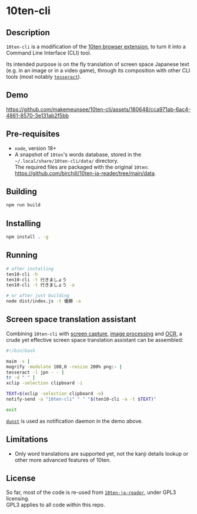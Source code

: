 # 10ten-cli

## Description

`10ten-cli` is a modification of the [10ten browser extension](https://github.com/birchill/10ten-ja-reader/), to turn it into a Command Line Interface (CLI) tool.

Its intended purpose is on the fly translation of screen space Japanese text (e.g. in an image or in a video game), through its composition with other CLI tools (most notably [`tesseract`](https://github.com/tesseract-ocr/tesseract)).

## Demo

https://github.com/makemeunsee/10ten-cli/assets/180648/cca971ab-6ac4-4861-8570-3e131ab2f5bb

## Pre-requisites

* `node`, version 18+
* A snapshot of `10ten`'s words database, stored in the `~/.local/share/10ten-cli/data/` directory.  
The required files are packaged with the original `10ten`: https://github.com/birchill/10ten-ja-reader/tree/main/data.

## Building

```sh
npm run build
```

## Installing

```sh
npm install . -g
```

## Running

```sh
# after installing
ten10-cli -h
ten10-cli -t 行きましょう
ten10-cli -t 行きましょう -a

# or after just building
node dist/index.js -t 優勝 -a
```

## Screen space translation assistant

Combining `10ten-cli` with [screen capture](https://github.com/naelstrof/maim), [image processing](https://imagemagick.org/) and [OCR](https://github.com/tesseract-ocr/tesseract), a crude yet effective screen space translation assistant can be assembled:

```bash
#!/bin/bash

maim -s |
mogrify -modulate 100,0 -resize 200% png:- |
tesseract -l jpn - - |
tr -d " " |
xclip -selection clipboard -i

TEXT=$(xclip -selection clipboard -o)
notify-send -a "10ten-cli" " " "$(ten10-cli -a -t $TEXT)"

exit
```

[`dunst`](https://dunst-project.org/) is used as notification daemon in the demo above.

## Limitations

* Only word translations are supported yet, not the kanji details lookup or other more advanced features of 10ten.

## License

So far, most of the code is re-used from [`10ten-ja-reader`](https://github.com/birchill/10ten-ja-reader), under GPL3 licensing.  
GPL3 applies to all code within this repo.
